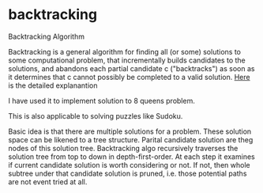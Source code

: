 backtracking
============

Backtracking Algorithm

Backtracking is a general algorithm for finding all (or some) solutions to some computational problem, that incrementally builds candidates to the solutions, and abandons each partial candidate c ("backtracks") as soon as it determines that c cannot possibly be completed to a valid solution. [Here](http://en.wikipedia.org/wiki/Backtracking) is the detailed explanantion

I have used it to implement solution to  8 queens problem.

This is also applicable to solving puzzles like Sudoku.

Basic idea is that there are multiple solutions for a problem.  These solution space  can be likened to a tree structure. Parital candidate solution are theg nodes of this solution tree.
Backtracking algo recursively traverses the solution tree from top to down in depth-first-order. At each step it examines if current candidate solution is worth considering or not. If not, then  whole subtree under that candidate solution is pruned, i.e. those potential paths are not event tried at all.

